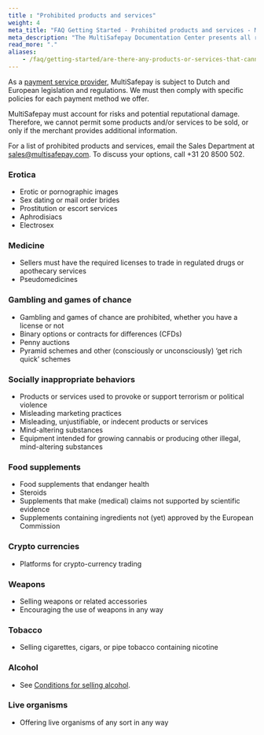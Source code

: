 ```yaml
---
title : "Prohibited products and services"
weight: 4
meta_title: "FAQ Getting Started - Prohibited products and services - MultiSafepay Docs"
meta_description: "The MultiSafepay Documentation Center presents all relevant information about our Plugins and API. You can also find support pages for payment methods, tools and general questions as well as the contact details of our Support and Integration Teams."
read_more: "."
aliases:
    - /faq/getting-started/are-there-any-products-or-services-that-cannot-be-sold
---
```

As a [payment service provider](/faq/general/multisafepay-glossary/#payment-service-provider-psp), MultiSafepay is subject to Dutch and European legislation and regulations. We must then comply with specific policies for each payment method we offer. 

MultiSafepay must account for risks and potential reputational damage. Therefore, we cannot permit some products and/or services to be sold, or only if the merchant provides additional information.


For a list of prohibited products and services, email the Sales Department at <sales@multisafepay.com>. To discuss your options, call +31 20 8500 502.

### Erotica
* Erotic or pornographic images
* Sex dating or mail order brides
* Prostitution or escort services
* Aphrodisiacs
* Electrosex

### Medicine
* Sellers must have the required licenses to trade in regulated drugs or apothecary services
* Pseudomedicines

### Gambling and games of chance
* Gambling and games of chance are prohibited, whether you have a license or not
* Binary options or contracts for differences (CFDs)
* Penny auctions
* Pyramid schemes and other (consciously or unconsciously) ‘get rich quick’ schemes

### Socially inappropriate behaviors
* Products or services used to provoke or support terrorism or political violence
* Misleading marketing practices
* Misleading, unjustifiable, or indecent products or services
* Mind-altering substances
* Equipment intended for growing cannabis or producing other illegal, mind-altering substances

### Food supplements
* Food supplements that endanger health
* Steroids
* Supplements that make (medical) claims not supported by scientific evidence
* Supplements containing ingredients not (yet) approved by the European Commission

### Crypto currencies
* Platforms for crypto-currency trading

### Weapons
* Selling weapons or related accessories
* Encouraging the use of weapons in any way

### Tobacco
* Selling cigarettes, cigars, or pipe tobacco containing nicotine

### Alcohol
* See [Conditions for selling alcohol](/faq/getting-started/rules-for-selling-alcohol/).

### Live organisms
* Offering live organisms of any sort in any way

